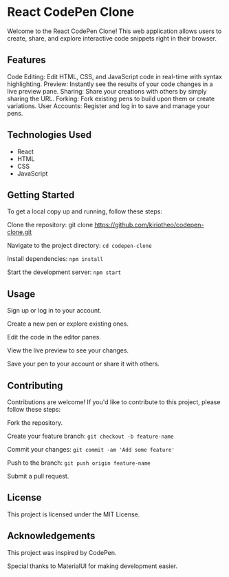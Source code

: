 # React CodePen Clone

Welcome to the React CodePen Clone! This web application allows users to create, share, and explore interactive code snippets right in their browser.

## Features

Code Editing: Edit HTML, CSS, and JavaScript code in real-time with syntax highlighting.
Preview: Instantly see the results of your code changes in a live preview pane.
Sharing: Share your creations with others by simply sharing the URL.
Forking: Fork existing pens to build upon them or create variations.
User Accounts: Register and log in to save and manage your pens.
## Technologies Used
- React
- HTML
- CSS
- JavaScript
## Getting Started

To get a local copy up and running, follow these steps:

Clone the repository: git clone https://github.com/kiriotheo/codepen-clone.git
<br />

Navigate to the project directory: ```cd codepen-clone```
<br />

Install dependencies: ```npm install```
<br />

Start the development server: ```npm start```
## Usage

Sign up or log in to your account.
<br />

Create a new pen or explore existing ones.
<br />

Edit the code in the editor panes.
<br />

View the live preview to see your changes.
<br />

Save your pen to your account or share it with others.
<br />

## Contributing

Contributions are welcome! If you'd like to contribute to this project, please follow these steps:

Fork the repository.
<br />

Create your feature branch: ```git checkout -b feature-name```
<br />

Commit your changes: ```git commit -am 'Add some feature'```
<br />

Push to the branch: ```git push origin feature-name```
<br />

Submit a pull request.
<br />

## License

This project is licensed under the MIT License.

## Acknowledgements

This project was inspired by CodePen.
<br />

Special thanks to MaterialUI for making development easier.
<br />

